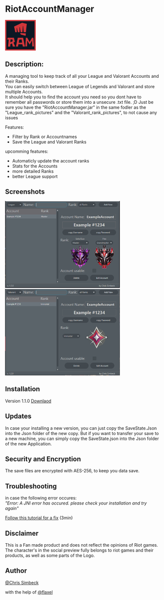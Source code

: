 # RiotAccountManager

<img src="images/icon.jpg" width="100" >

## Description:

A managing tool to keep track of all your League and Valorant Accounts and their Ranks.<br>
You can easily switch between League of Legends and Valorant and store multiple Accounts.<br>
It should help you to find the account you need so you dont have to remember all passwords or store them into a unsecure .txt file. ;D
Just be sure you have the "RiotAccountManager.jar" in the same fodler as the "League_rank_pictures" and the "Valorant_rank_pictures", to not cause any issues

Features:
- Filter by Rank or Accountnames
- Save the League and Valorant Ranks

upcomming features:
- Automaticly update the account ranks
- Stats for the Accounts
- more detailed Ranks
- better League support

## Screenshots

<img src="images/Programm-screenshot-Leagaue.PNG" width="375" > <img src="images/Programm-screenshot-Valorant.PNG" width="375" >

## Installation

Version 1.1.0
[Downlaod](https://github.com/Pantastix/RiotAccountManager/releases/download/v1.1.0/RiotAccountManager-v1.1.0.rar)

## Updates

In case your installing a new version, you can just copy the SaveState.Json into the Json folder of the new copy.
But if you want to transfer your save to a new machine, you can simply copy the SaveState.json into the Json folder of the new Application.

## Security and Encryption

The save files are encrypted with AES-256, to keep you data save.

## Troubleshooting

in case the following error occures:<br>
<em>"Error: A JNI error has occured. please check your installation and try again"</em><br>



[Follow this tutorial for a fix](https://www.youtube.com/watch?v=cRgLuNWCq6c)
(3min)

## Disclaimer

This is a Fan made product and does not reflect the opinions of Riot games.
The character's in the social preview fully belongs to riot games and their products, as well as some parts of the Logo.

## Author
[@Chris Simbeck](https://github.com/Pantastix)

with the help of 
[@flaxel](https://github.com/flaxel)
